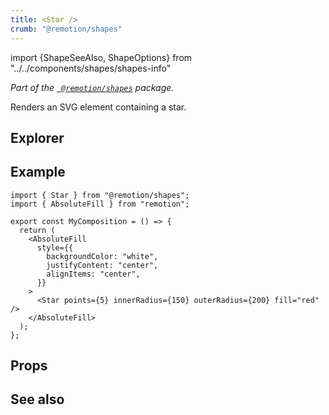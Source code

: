 ```yaml
---
title: <Star />
crumb: "@remotion/shapes"
---
```


import {ShapeSeeAlso, ShapeOptions} from "../../components/shapes/shapes-info"

_Part of the [` @remotion/shapes`](/docs/shapes) package._

Renders an SVG element containing a star.

## Explorer

<Demo type="star"/>

## Example

```tsx twoslash title="src/Rect.tsx"
import { Star } from "@remotion/shapes";
import { AbsoluteFill } from "remotion";

export const MyComposition = () => {
  return (
    <AbsoluteFill
      style={{
        backgroundColor: "white",
        justifyContent: "center",
        alignItems: "center",
      }}
    >
      <Star points={5} innerRadius={150} outerRadius={200} fill="red" />
    </AbsoluteFill>
  );
};
```

## Props

<ShapeOptions shape="star" all />

## See also

<ShapeSeeAlso shape="star"/>
